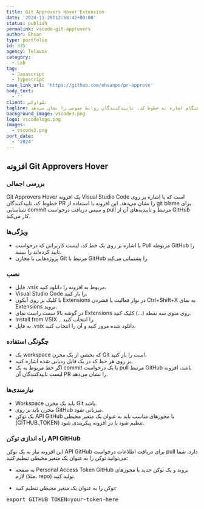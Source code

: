 ```yaml
---
title: Git Approvers Hover Extension
date: '2024-11-28T12:58:42+00:00'
status: publish
permalink: vscode-git-approvers
author: Ehsan
type: portfolio
id: 335
agency: Telavox
category:
  - Lab
tag:
  - Javascript
  - Typescript
case_link_url: 'https://github.com/ehsanpo/pr-approve'
body_text:
  - ''
client: تلواوکس
tagline: هنگام اشاره به خطوط کد، تاییدکنندگان روابط عمومی را نشان می‌دهد.
background_image: vscode3.png
logo: vscodelogo.png
images:
  - vscode3.png
port_date:
  - '2024'
---
```

<h2>افزونه Git Approvers Hover</h2>

<h3>بررسی اجمالی</h3>
Git Approvers Hover یک افزونه Visual Studio Code است که با اشاره بر روی خطوط کد، تاییدکنندگان PR را نشان می‌دهد. این افزونه با استفاده از git blame برای شناسایی commit و سپس دریافت درخواست pull مرتبط و تاییدیه‌های آن از GitHub کار می‌کند.
<br />

<h3>ویژگی‌ها</h3>
  <ul>
    <li>با اشاره بر روی یک خط کد، لیست کاربرانی که درخواست Pull مربوطه GitHub را تایید کرده‌اند را ببینید.</li>
    <li>پروژه‌هایی با مخازن Git مرتبط با GitHub را پشتیبانی می‌کند.</li>
 </ul>

<h3>نصب</h3>
<ul>
    <li> فایل .vsix مربوط به افزونه را دانلود کنید. </li>
    <li> Visual Studio Code را باز کنید.</li>
    <li> با کلیک بر روی آیکون Extensions در نوار فعالیت یا فشردن Ctrl+Shift+X به نمای Extensions بروید.</li>
    <li> در گوشه بالا سمت راست نمای Extensions روی منوی سه نقطه (...) کلیک کنید.</li>
    <li> Install from VSIX... را انتخاب کنید.</li>
    <li> به فایل .vsix دانلود شده مرور کنید و آن را انتخاب کنید.</li>
</ul>

<h3>چگونگی استفاده</h3>
<ul>
    <li>یک workspace که بخشی از یک مخزن Git است را باز کنید.</li>
    <li> بر روی هر خط کد در یک فایل ردیابی شده اشاره کنید.</li>
    <li>اگر خط مربوط به یک commit با یک درخواست pull مرتبط GitHub باشد، افزونه لیست تاییدکنندگان آن PR را نشان می‌دهد.</li>
</ul>

<h3>نیازمندی‌ها</h3>
<ul>
 <li>Workspace باید یک مخزن Git باشد.</li>
 <li>مخزن باید بر روی GitHub میزبانی شود.</li>
 <li>یک توکن API GitHub با مجوزهای مناسب باید به عنوان یک متغیر محیطی (GITHUB_TOKEN) تنظیم شود یا در افزونه پیکربندی شود.</li>
</ul>

<h3>راه اندازی توکن API GitHub</h3>
این افزونه نیاز به یک توکن API GitHub برای دریافت اطلاعات درخواست pull دارد. شما می‌توانید توکن را به عنوان یک متغیر محیطی تنظیم کنید:

- به صفحه Personal Access Token GitHub بروید و یک توکن جدید با مجوزهای لازم (مثلا، repo) تولید کنید.

- توکن را به عنوان یک متغیر محیطی تنظیم کنید:

<pre>export GITHUB_TOKEN=your-token-here</pre>
